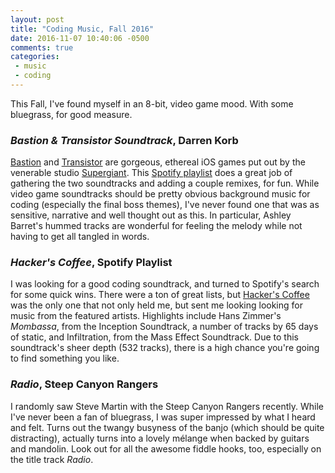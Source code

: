 ```yaml
---
layout: post
title: "Coding Music, Fall 2016"
date: 2016-11-07 10:40:06 -0500
comments: true
categories:
 - music
 - coding
---
```


This Fall, I've found myself in an 8-bit, video game mood. With some bluegrass,
for good measure.

### _Bastion & Transistor Soundtrack_, Darren Korb

[Bastion](https://www.supergiantgames.com/games/bastion/) and [Transistor](https://www.supergiantgames.com/games/transistor/) are
gorgeous, ethereal iOS games put out by the venerable studio [Supergiant](https://www.supergiantgames.com/).
This [Spotify playlist](https://open.spotify.com/user/12120784036/playlist/6adQEWCx8PXWVVmemdim7t)
does a great job of gathering the two soundtracks and adding a couple remixes,
for fun. While video game soundtracks should be pretty obvious background
music for coding (especially the final boss themes), I've never found one that
was as sensitive, narrative and well thought out as this. In particular, Ashley
Barret's hummed tracks are wonderful for feeling the melody while not having to
get all tangled in words.

### _Hacker's Coffee_, Spotify Playlist

I was looking for a good coding soundtrack, and turned to Spotify's search for
some quick wins. There were a ton of great lists, but [Hacker's Coffee](https://open.spotify.com/user/omegak/playlist/4mWcjE2mVcaALYi6v8hDZN)
was the only one that not only held me, but sent me looking looking for music
from the featured artists. Highlights include Hans Zimmer's _Mombassa_,  from the
Inception Soundtrack, a number of tracks by 65 days of static, and Infiltration,
from the Mass Effect Soundtrack. Due to this soundtrack's sheer depth (532
tracks), there is a high chance you're going to find something you like.

### _Radio_, Steep Canyon Rangers

I randomly saw Steve Martin with the Steep Canyon Rangers recently. While I've
never been a fan of bluegrass, I was super impressed by what I heard and felt.
Turns out the twangy busyness of the banjo (which should be quite distracting),
actually turns into a lovely mélange when backed by guitars and mandolin. Look
out for all the awesome fiddle hooks, too, especially on the title track
_Radio_.
